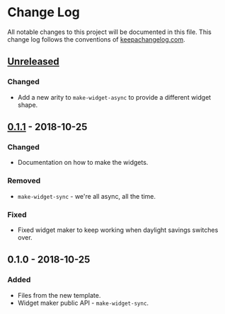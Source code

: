 # Change Log
All notable changes to this project will be documented in this file. This change log follows the conventions of [keepachangelog.com](http://keepachangelog.com/).

## [Unreleased]
### Changed
- Add a new arity to `make-widget-async` to provide a different widget shape.

## [0.1.1] - 2018-10-25
### Changed
- Documentation on how to make the widgets.

### Removed
- `make-widget-sync` - we're all async, all the time.

### Fixed
- Fixed widget maker to keep working when daylight savings switches over.

## 0.1.0 - 2018-10-25
### Added
- Files from the new template.
- Widget maker public API - `make-widget-sync`.

[Unreleased]: https://github.com/your-name/closure-api/compare/0.1.1...HEAD
[0.1.1]: https://github.com/your-name/closure-api/compare/0.1.0...0.1.1
